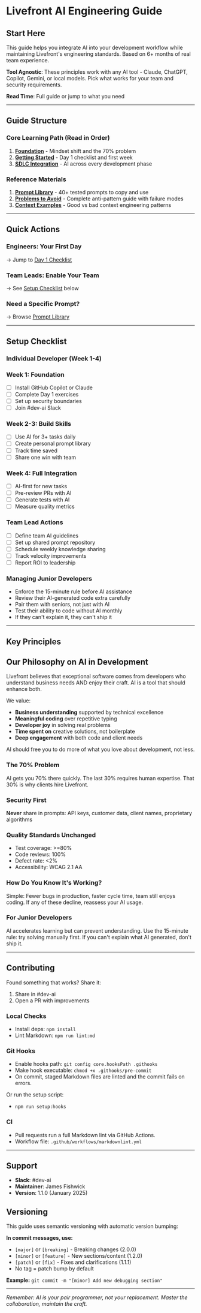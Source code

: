 # Livefront AI Engineering Guide

## Start Here

This guide helps you integrate AI into your development workflow while maintaining Livefront's engineering standards. Based on 6+ months of real team experience.

**Tool Agnostic**: These principles work with any AI tool - Claude, ChatGPT, Copilot, Gemini, or local models. Pick what works for your team and security requirements.

**Read Time**: Full guide or jump to what you need

---

## Guide Structure

### Core Learning Path (Read in Order)

1. **[Foundation](01-foundation.md)** - Mindset shift and the 70% problem
2. **[Getting Started](02-getting-started.md)** - Day 1 checklist and first week
3. **[SDLC Integration](03-sdlc-integration.md)** - AI across every development phase

### Reference Materials

1. **[Prompt Library](04-prompt-library.md)** - 40+ tested prompts to copy and use
2. **[Problems to Avoid](05-problems-to-avoid.md)** - Complete anti-pattern guide with failure modes
3. **[Context Examples](06-context-examples.md)** - Good vs bad context engineering patterns

---

## Quick Actions

### Engineers: Your First Day

-> Jump to [Day 1 Checklist](02-getting-started.md#day-1-setup-and-first-wins)

### Team Leads: Enable Your Team

-> See [Setup Checklist](#setup-checklist) below

### Need a Specific Prompt?

-> Browse [Prompt Library](04-prompt-library.md)

---

## Setup Checklist

### Individual Developer (Week 1-4)

### Week 1: Foundation

- [ ] Install GitHub Copilot or Claude
- [ ] Complete Day 1 exercises
- [ ] Set up security boundaries
- [ ] Join #dev-ai Slack

### Week 2-3: Build Skills

- [ ] Use AI for 3+ tasks daily
- [ ] Create personal prompt library
- [ ] Track time saved
- [ ] Share one win with team

### Week 4: Full Integration

- [ ] AI-first for new tasks
- [ ] Pre-review PRs with AI
- [ ] Generate tests with AI
- [ ] Measure quality metrics

### Team Lead Actions

- [ ] Define team AI guidelines
- [ ] Set up shared prompt repository
- [ ] Schedule weekly knowledge sharing
- [ ] Track velocity improvements
- [ ] Report ROI to leadership

### Managing Junior Developers

- Enforce the 15-minute rule before AI assistance
- Review their AI-generated code extra carefully
- Pair them with seniors, not just with AI
- Test their ability to code without AI monthly
- If they can't explain it, they can't ship it

---

## Key Principles

## Our Philosophy on AI in Development

Livefront believes that exceptional software comes from developers who understand business needs AND enjoy their craft. AI is a tool that should enhance both.

We value:

- **Business understanding** supported by technical excellence
- **Meaningful coding** over repetitive typing
- **Developer joy** in solving real problems
- **Time spent on** creative solutions, not boilerplate
- **Deep engagement** with both code and client needs

AI should free you to do more of what you love about development, not less.

### The 70% Problem

AI gets you 70% there quickly. The last 30% requires human expertise. That 30% is why clients hire Livefront.

### Security First

**Never** share in prompts: API keys, customer data, client names, proprietary algorithms

### Quality Standards Unchanged

- Test coverage: >=80%
- Code reviews: 100%
- Defect rate: <2%
- Accessibility: WCAG 2.1 AA

### How Do You Know It's Working?

Simple: Fewer bugs in production, faster cycle time, team still enjoys coding.
If any of these decline, reassess your AI usage.

### For Junior Developers

AI accelerates learning but can prevent understanding. Use the 15-minute rule: try solving manually first. If you can't explain what AI generated, don't ship it.

---

## Contributing

Found something that works? Share it:

1. Share in #dev-ai
2. Open a PR with improvements

### Local Checks

- Install deps: `npm install`
- Lint Markdown: `npm run lint:md`

### Git Hooks

- Enable hooks path: `git config core.hooksPath .githooks`
- Make hook executable: `chmod +x .githooks/pre-commit`
- On commit, staged Markdown files are linted and the commit fails on errors.

Or run the setup script:

- `npm run setup:hooks`

### CI

- Pull requests run a full Markdown lint via GitHub Actions.
- Workflow file: `.github/workflows/markdownlint.yml`

---

## Support

- **Slack**: #dev-ai
- **Maintainer**: James Fishwick
- **Version**: 1.1.0 (January 2025)

## Versioning

This guide uses semantic versioning with automatic version bumping:

**In commit messages, use:**

- `[major]` or `[breaking]` - Breaking changes (2.0.0)
- `[minor]` or `[feature]` - New sections/content (1.2.0)
- `[patch]` or `[fix]` - Fixes and clarifications (1.1.1)
- No tag = patch bump by default

**Example:** `git commit -m "[minor] Add new debugging section"`

---

*Remember: AI is your pair programmer, not your replacement. Master the collaboration, maintain the craft.*
